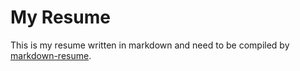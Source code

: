 # My Resume 

This is my resume written in markdown and need to be compiled by [markdown-resume](https://github.com/there4/markdown-resume).
